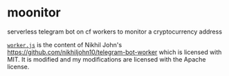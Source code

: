 # moonitor

serverless telegram bot on cf workers to monitor a cryptocurrency address

[`worker.js`](https://github.com/codebam/moonitor/blob/master/src/worker.js) is
the content of Nikhil John's
https://github.com/nikhiljohn10/telegram-bot-worker which is licensed with MIT.
It is modified and my modifications are licensed with the Apache license.
